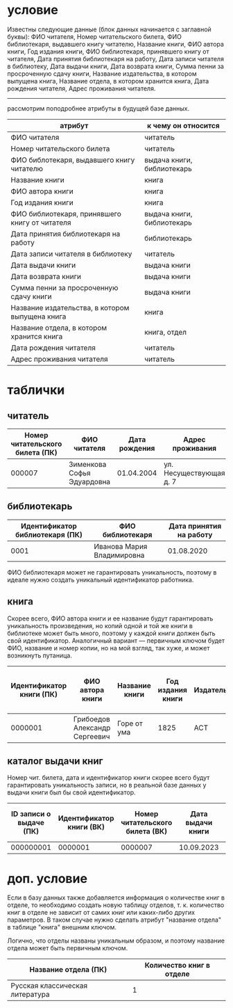 # условие

Известны следующие данные (блок данных начинается с заглавной буквы): ФИО читателя, Номер читательского билета, ФИО библиотекаря, выдавшего книгу читателю, Название книги, ФИО автора книги, Год издания книги, ФИО библиотекаря, принявшего книгу от читателя, Дата принятия библиотекаря на работу, Дата записи читателя в библиотеку, Дата выдачи книги, Дата возврата книги, Сумма пенни за просроченную сдачу книги, Название издательства, в котором выпущена книга, Название отдела, в котором хранится книга, Дата рождения читателя, Адрес проживания читателя.

---

рассмотрим поподробнее атрибуты в будущей базе данных.

| атрибут                                         | к чему он относится        |
| ----------------------------------------------- | -------------------------- |
| ФИО читателя                                    | читатель                   |
| Номер читательского билета                      | читатель                   |
| ФИО библотекаря, выдавшего книгу читателю       | выдача книги, библиотекарь |
| Название книги                                  | книга                      |
| ФИО автора книги                                | книга                      |
| Год издания книги                               | книга                      |
| ФИО библиотекаря, принявшего книгу от читателя  | выдача книги, библиотекарь |
| Дата принятия библиотекаря на работу            | библиотекарь               |
| Дата записи читателя в библиотеку               | читатель                   |
| Дата выдачи книги                               | выдача книги               |
| Дата возврата книги                             | выдача книги               |
| Сумма пенни за просроченную сдачу книги         | выдача книги               |
| Название издательства, в котором выпущена книга | книга                      |
| Название отдела, в котором хранится книга       | книга, отдел               |
| Дата рождения читателя                          | читатель                   |
| Адрес проживания читателя                       | читатель                   |


# таблички

## читатель

| Номер читательского билета (ПК) | ФИО читателя               | Дата рождения | Адрес проживания        | Дата записи в библиотеку |
| ------------------------------- | -------------------------- | ------------- | ----------------------- | ------------------------ |
| 000007                          | Зименкова Софья Эдуардовна | 01.04.2004    | ул. Несуществующая д. 7 | 10.09.2023               |


## библиотекарь

| Идентификатор библиотекаря (ПК) | ФИО библиотекаря           | Дата принятия на работу |
| ------------------------------- | -------------------------- | ----------------------- |
| 0001                            | Иванова Мария Владимировна | 01.08.2020              |


ФИО библиотекаря может не гарантировать уникальность, поэтому в идеале нужно создать уникальный идентификатор работника.

## книга
Скорее всего, ФИО автора книги и ее название будут гарантировать уникальность произведения, но копий одной и той же книги в библиотеке может быть много, поэтому у каждой книги должен быть свой идентификатор. Аналогичный вариант — первичным ключом будет ФИО, название и номер копии, но на мой взгляд, так хуже, и может возникнуть путаница.

| Идентификатор книги (ПК) | ФИО автора книги              | Название книги | Год издания книги | Издательство | Название отдела, в котором хранится книга |
| ------------------------ | ----------------------------- | -------------- | ----------------- | ------------ | ----------------------------------------- |
| 0000001                  | Грибоедов Александр Сергеевич | Горе от ума    | 1825              | АСТ          | Русская классическая литература           |

## каталог выдачи книг
Номер чит. билета, дата и идентификатор книги скорее всего будут гарантировать уникальность записи, но в реальной базе данных у выдачи книги был бы свой идентификатор.

| ID записи о выдаче (ПК) | Идентификатор книги (ВК) | Номер читательского билета (ВК) | Дата выдачи книги | ID библиотекаря, выдавшего книгу (ВК) | Дата возврата книги | ID библиотекаря, принявшего книгу (ВК) | Сумма пенни за просроченную сдачу |     |
| ----------------------- | ------------------------ | ------------------------------- | ----------------- | ------------------------------------- | ------------------- | -------------------------------------- | --------------------------------- | --- |
| 000000001               | 0000001                  | 0000007                         | 10.09.2023        | 0001                                  | 11.09.2023          | 0001                                   | 0,00                              |     |



# доп. условие
Если в базу данных также добавляется информация о количестве книг в отделе, то необходимо создать новую таблицу отделов, т. к. количество книг в отделе не зависит от самих книг или каких-либо других параметров. В таком случае нужно сделать атрибут "название отдела" в таблице "книга" внешним ключом.

Логично, что отделы названы уникальным образом, и поэтому название отдела может быть первичным ключом.

| Название отдела (ПК)            | Количество книг в отделе |
| ------------------------------- | ------------------------ |
| Русская классическая литература | 1                        | 
